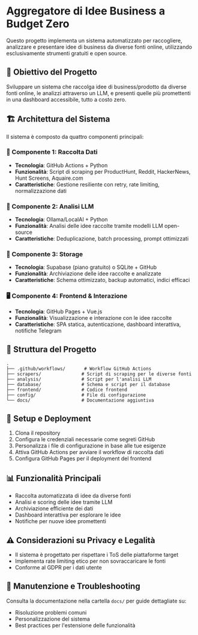 # Aggregatore di Idee Business a Budget Zero

Questo progetto implementa un sistema automatizzato per raccogliere, analizzare e presentare idee di business da diverse fonti online, utilizzando esclusivamente strumenti gratuiti e open source.

## 🎯 Obiettivo del Progetto

Sviluppare un sistema che raccolga idee di business/prodotto da diverse fonti online, le analizzi attraverso un LLM, e presenti quelle più promettenti in una dashboard accessibile, tutto a costo zero.

## 🏗️ Architettura del Sistema

Il sistema è composto da quattro componenti principali:

### 🤖 Componente 1: Raccolta Dati
- **Tecnologia**: GitHub Actions + Python
- **Funzionalità**: Script di scraping per ProductHunt, Reddit, HackerNews, Hunt Screens, Aquaire.com
- **Caratteristiche**: Gestione resiliente con retry, rate limiting, normalizzazione dati

### 🧠 Componente 2: Analisi LLM
- **Tecnologia**: Ollama/LocalAI + Python
- **Funzionalità**: Analisi delle idee raccolte tramite modelli LLM open-source
- **Caratteristiche**: Deduplicazione, batch processing, prompt ottimizzati

### 💾 Componente 3: Storage
- **Tecnologia**: Supabase (piano gratuito) o SQLite + GitHub
- **Funzionalità**: Archiviazione delle idee raccolte e analizzate
- **Caratteristiche**: Schema ottimizzato, backup automatici, indici efficaci

### 🖥️ Componente 4: Frontend & Interazione
- **Tecnologia**: GitHub Pages + Vue.js
- **Funzionalità**: Visualizzazione e interazione con le idee raccolte
- **Caratteristiche**: SPA statica, autenticazione, dashboard interattiva, notifiche Telegram

## 📂 Struttura del Progetto

```
.
├── .github/workflows/       # Workflow GitHub Actions
├── scrapers/               # Script di scraping per le diverse fonti
├── analysis/               # Script per l'analisi LLM
├── database/               # Schema e script per il database
├── frontend/               # Codice frontend
├── config/                 # File di configurazione
└── docs/                   # Documentazione aggiuntiva
```

## 🚀 Setup e Deployment

1. Clona il repository
2. Configura le credenziali necessarie come segreti GitHub
3. Personalizza i file di configurazione in base alle tue esigenze
4. Attiva GitHub Actions per avviare il workflow di raccolta dati
5. Configura GitHub Pages per il deployment del frontend

## 📊 Funzionalità Principali

- Raccolta automatizzata di idee da diverse fonti
- Analisi e scoring delle idee tramite LLM
- Archiviazione efficiente dei dati
- Dashboard interattiva per esplorare le idee
- Notifiche per nuove idee promettenti

## ⚠️ Considerazioni su Privacy e Legalità

- Il sistema è progettato per rispettare i ToS delle piattaforme target
- Implementa rate limiting etico per non sovraccaricare le fonti
- Conforme al GDPR per i dati utente

## 🔧 Manutenzione e Troubleshooting

Consulta la documentazione nella cartella `docs/` per guide dettagliate su:
- Risoluzione problemi comuni
- Personalizzazione del sistema
- Best practices per l'estensione delle funzionalità